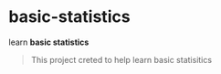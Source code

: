 # basic-statistics
learn **basic statistics**
> This project creted to help learn basic statisitics
